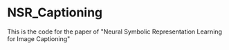 # NSR_Captioning

This is the code for the paper of "Neural Symbolic Representation Learning for Image Captioning"
